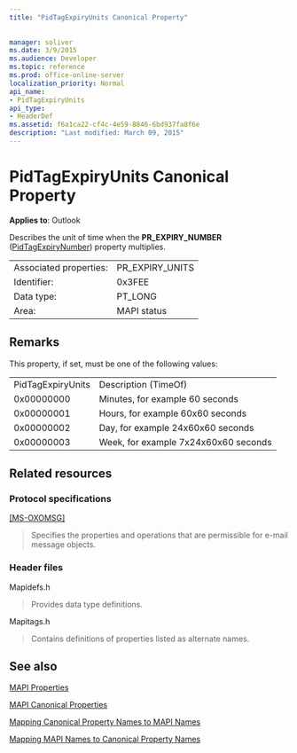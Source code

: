 ```yaml
---
title: "PidTagExpiryUnits Canonical Property"
 
 
manager: soliver
ms.date: 3/9/2015
ms.audience: Developer
ms.topic: reference
ms.prod: office-online-server
localization_priority: Normal
api_name:
- PidTagExpiryUnits
api_type:
- HeaderDef
ms.assetid: f6a1ca22-cf4c-4e59-8846-6bd937fa8f6e
description: "Last modified: March 09, 2015"
---
```


# PidTagExpiryUnits Canonical Property

  
  
**Applies to**: Outlook 
  
Describes the unit of time when the **PR_EXPIRY_NUMBER** ([PidTagExpiryNumber](pidtagexpirynumber-canonical-property.md)) property multiplies.
  
|||
|:-----|:-----|
|Associated properties:  <br/> |PR_EXPIRY_UNITS  <br/> |
|Identifier:  <br/> |0x3FEE  <br/> |
|Data type:  <br/> |PT_LONG  <br/> |
|Area:  <br/> |MAPI status  <br/> |
   
## Remarks

This property, if set, must be one of the following values:
  
|||
|:-----|:-----|
|PidTagExpiryUnits  <br/> |Description (TimeOf)  <br/> |
|0x00000000  <br/> |Minutes, for example 60 seconds  <br/> |
|0x00000001  <br/> |Hours, for example 60x60 seconds  <br/> |
|0x00000002  <br/> |Day, for example 24x60x60 seconds  <br/> |
|0x00000003  <br/> |Week, for example 7x24x60x60 seconds  <br/> |
   
## Related resources

### Protocol specifications

[[MS-OXOMSG]](http://msdn.microsoft.com/library/daa9120f-f325-4afb-a738-28f91049ab3c%28Office.15%29.aspx)
  
> Specifies the properties and operations that are permissible for e-mail message objects.
    
### Header files

Mapidefs.h
  
> Provides data type definitions.
    
Mapitags.h
  
> Contains definitions of properties listed as alternate names.
    
## See also



[MAPI Properties](mapi-properties.md)
  
[MAPI Canonical Properties](mapi-canonical-properties.md)
  
[Mapping Canonical Property Names to MAPI Names](mapping-canonical-property-names-to-mapi-names.md)
  
[Mapping MAPI Names to Canonical Property Names](mapping-mapi-names-to-canonical-property-names.md)

